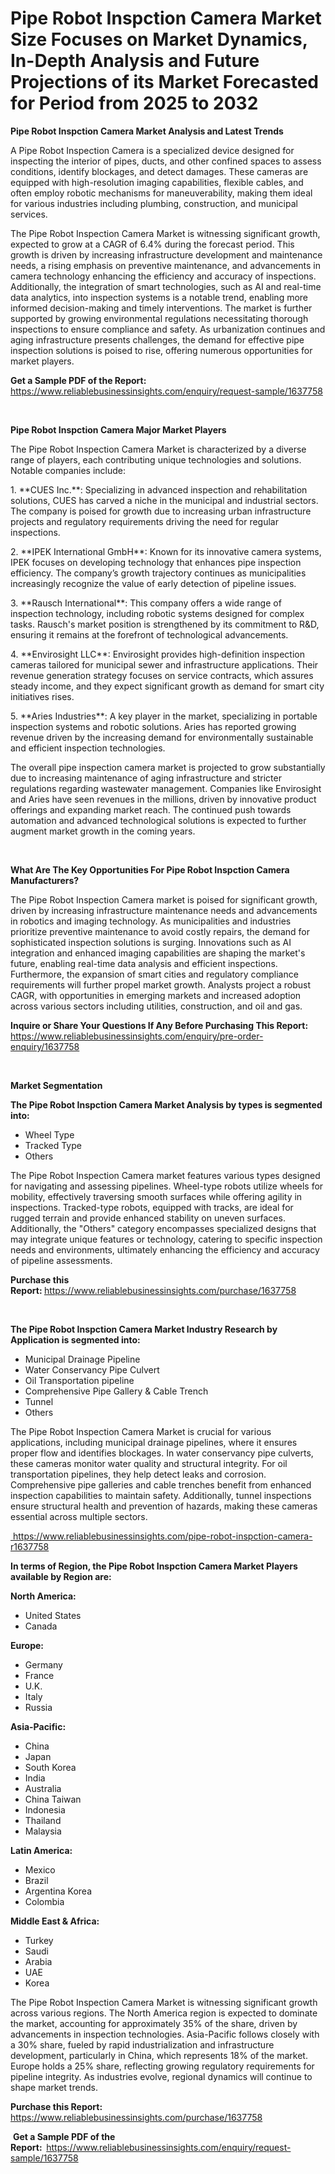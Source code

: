 <p><h1>Pipe Robot Inspction Camera Market Size Focuses on Market Dynamics, In-Depth Analysis and Future Projections of its Market Forecasted for Period from 2025 to 2032</h1></p><p><strong>Pipe Robot Inspction Camera Market Analysis and Latest Trends</strong></p>
<p><p>A Pipe Robot Inspection Camera is a specialized device designed for inspecting the interior of pipes, ducts, and other confined spaces to assess conditions, identify blockages, and detect damages. These cameras are equipped with high-resolution imaging capabilities, flexible cables, and often employ robotic mechanisms for maneuverability, making them ideal for various industries including plumbing, construction, and municipal services.</p><p>The Pipe Robot Inspection Camera Market is witnessing significant growth, expected to grow at a CAGR of 6.4% during the forecast period. This growth is driven by increasing infrastructure development and maintenance needs, a rising emphasis on preventive maintenance, and advancements in camera technology enhancing the efficiency and accuracy of inspections. Additionally, the integration of smart technologies, such as AI and real-time data analytics, into inspection systems is a notable trend, enabling more informed decision-making and timely interventions. The market is further supported by growing environmental regulations necessitating thorough inspections to ensure compliance and safety. As urbanization continues and aging infrastructure presents challenges, the demand for effective pipe inspection solutions is poised to rise, offering numerous opportunities for market players.</p></p>
<p><strong>Get a Sample PDF of the Report:&nbsp;</strong> <a href="https://www.reliablebusinessinsights.com/enquiry/request-sample/1637758?utm_campaign=2296&utm_medium=2&utm_source=Github&utm_content=ia&utm_term=18042025&utm_id=pipe-robot-inspction-camera">https://www.reliablebusinessinsights.com/enquiry/request-sample/1637758</a></p>
<p>&nbsp;</p>
<p><strong>Pipe Robot Inspction Camera Major Market Players</strong></p>
<p><p>The Pipe Robot Inspection Camera Market is characterized by a diverse range of players, each contributing unique technologies and solutions. Notable companies include:</p><p>1. **CUES Inc.**: Specializing in advanced inspection and rehabilitation solutions, CUES has carved a niche in the municipal and industrial sectors. The company is poised for growth due to increasing urban infrastructure projects and regulatory requirements driving the need for regular inspections.</p><p>2. **IPEK International GmbH**: Known for its innovative camera systems, IPEK focuses on developing technology that enhances pipe inspection efficiency. The company’s growth trajectory continues as municipalities increasingly recognize the value of early detection of pipeline issues.</p><p>3. **Rausch International**: This company offers a wide range of inspection technology, including robotic systems designed for complex tasks. Rausch's market position is strengthened by its commitment to R&D, ensuring it remains at the forefront of technological advancements.</p><p>4. **Envirosight LLC**: Envirosight provides high-definition inspection cameras tailored for municipal sewer and infrastructure applications. Their revenue generation strategy focuses on service contracts, which assures steady income, and they expect significant growth as demand for smart city initiatives rises.</p><p>5. **Aries Industries**: A key player in the market, specializing in portable inspection systems and robotic solutions. Aries has reported growing revenue driven by the increasing demand for environmentally sustainable and efficient inspection technologies.</p><p>The overall pipe inspection camera market is projected to grow substantially due to increasing maintenance of aging infrastructure and stricter regulations regarding wastewater management. Companies like Envirosight and Aries have seen revenues in the millions, driven by innovative product offerings and expanding market reach. The continued push towards automation and advanced technological solutions is expected to further augment market growth in the coming years.</p></p>
<p>&nbsp;</p>
<p><strong>What Are The Key Opportunities For Pipe Robot Inspction Camera Manufacturers?</strong></p>
<p><p>The Pipe Robot Inspection Camera market is poised for significant growth, driven by increasing infrastructure maintenance needs and advancements in robotics and imaging technology. As municipalities and industries prioritize preventive maintenance to avoid costly repairs, the demand for sophisticated inspection solutions is surging. Innovations such as AI integration and enhanced imaging capabilities are shaping the market's future, enabling real-time data analysis and efficient inspections. Furthermore, the expansion of smart cities and regulatory compliance requirements will further propel market growth. Analysts project a robust CAGR, with opportunities in emerging markets and increased adoption across various sectors including utilities, construction, and oil and gas.</p></p>
<p><strong>Inquire or Share Your Questions If Any Before Purchasing This Report:</strong> <a href="https://www.reliablebusinessinsights.com/enquiry/pre-order-enquiry/1637758?utm_campaign=2296&utm_medium=2&utm_source=Github&utm_content=ia&utm_term=18042025&utm_id=pipe-robot-inspction-camera">https://www.reliablebusinessinsights.com/enquiry/pre-order-enquiry/1637758</a></p>
<p>&nbsp;</p>
<p><strong>Market Segmentation</strong></p>
<p><strong>The Pipe Robot Inspction Camera Market Analysis by types is segmented into:</strong></p>
<p><ul><li>Wheel Type</li><li>Tracked Type</li><li>Others</li></ul></p>
<p><p>The Pipe Robot Inspection Camera market features various types designed for navigating and assessing pipelines. Wheel-type robots utilize wheels for mobility, effectively traversing smooth surfaces while offering agility in inspections. Tracked-type robots, equipped with tracks, are ideal for rugged terrain and provide enhanced stability on uneven surfaces. Additionally, the "Others" category encompasses specialized designs that may integrate unique features or technology, catering to specific inspection needs and environments, ultimately enhancing the efficiency and accuracy of pipeline assessments.</p></p>
<p><strong>Purchase this Report:&nbsp;</strong><a href="https://www.reliablebusinessinsights.com/purchase/1637758?utm_campaign=2296&utm_medium=2&utm_source=Github&utm_content=ia&utm_term=18042025&utm_id=pipe-robot-inspction-camera">https://www.reliablebusinessinsights.com/purchase/1637758</a></p>
<p>&nbsp;</p>
<p><strong>The Pipe Robot Inspction Camera Market Industry Research by Application is segmented into:</strong></p>
<p><ul><li>Municipal Drainage Pipeline</li><li>Water Conservancy Pipe Culvert</li><li>Oil Transportation pipeline</li><li>Comprehensive Pipe Gallery & Cable Trench</li><li>Tunnel</li><li>Others</li></ul></p>
<p><p>The Pipe Robot Inspection Camera Market is crucial for various applications, including municipal drainage pipelines, where it ensures proper flow and identifies blockages. In water conservancy pipe culverts, these cameras monitor water quality and structural integrity. For oil transportation pipelines, they help detect leaks and corrosion. Comprehensive pipe galleries and cable trenches benefit from enhanced inspection capabilities to maintain safety. Additionally, tunnel inspections ensure structural health and prevention of hazards, making these cameras essential across multiple sectors.</p></p>
<p><a href="https://www.reliablebusinessinsights.com/pipe-robot-inspction-camera-r1637758?utm_campaign=2296&utm_medium=2&utm_source=Github&utm_content=ia&utm_term=18042025&utm_id=pipe-robot-inspction-camera">&nbsp;https://www.reliablebusinessinsights.com/pipe-robot-inspction-camera-r1637758</a></p>
<p><strong>In terms of Region, the Pipe Robot Inspction Camera Market Players available by Region are:</strong></p>
<p>
    <p> <strong> North America: </strong>
        <ul>
            <li>United States</li>
            <li>Canada</li>
        </ul>
        </p> 
    <p> <strong> Europe: </strong>
        <ul>
            <li>Germany</li>
            <li>France</li>
            <li>U.K.</li>
            <li>Italy</li>
            <li>Russia</li>
        </ul>
        </p> 
    <p> <strong> Asia-Pacific: </strong>
        <ul>
            <li>China</li>
            <li>Japan</li>
            <li>South Korea</li>
            <li>India</li>
            <li>Australia</li>
            <li>China Taiwan</li>
            <li>Indonesia</li>
            <li>Thailand</li>
            <li>Malaysia</li>
        </ul>
        </p> 
    <p> <strong> Latin America: </strong>
        <ul>
            <li>Mexico</li>
            <li>Brazil</li>
            <li>Argentina Korea</li>
            <li>Colombia</li>
        </ul>
        </p> 
    <p> <strong> Middle East & Africa: </strong>
        <ul>
            <li>Turkey</li>
            <li>Saudi</li>
            <li>Arabia</li>
            <li>UAE</li>
            <li>Korea</li>
        </ul>
    </p>
    </p>
<p><p>The Pipe Robot Inspection Camera Market is witnessing significant growth across various regions. The North America region is expected to dominate the market, accounting for approximately 35% of the share, driven by advancements in inspection technologies. Asia-Pacific follows closely with a 30% share, fueled by rapid industrialization and infrastructure development, particularly in China, which represents 18% of the market. Europe holds a 25% share, reflecting growing regulatory requirements for pipeline integrity. As industries evolve, regional dynamics will continue to shape market trends.</p></p>
<p><strong>Purchase this Report: </strong><a href="https://www.reliablebusinessinsights.com/purchase/1637758?utm_campaign=2296&utm_medium=2&utm_source=Github&utm_content=ia&utm_term=18042025&utm_id=pipe-robot-inspction-camera">https://www.reliablebusinessinsights.com/purchase/1637758</a></p>
<p>&nbsp;<strong>Get a Sample PDF of the Report:&nbsp;&nbsp;</strong><a href="https://www.reliablebusinessinsights.com/enquiry/request-sample/1637758?utm_campaign=2296&utm_medium=2&utm_source=Github&utm_content=ia&utm_term=18042025&utm_id=pipe-robot-inspction-camera">https://www.reliablebusinessinsights.com/enquiry/request-sample/1637758</a></p>
<p><strong></strong></p>
<p><p></p><p></p><p></p></p>